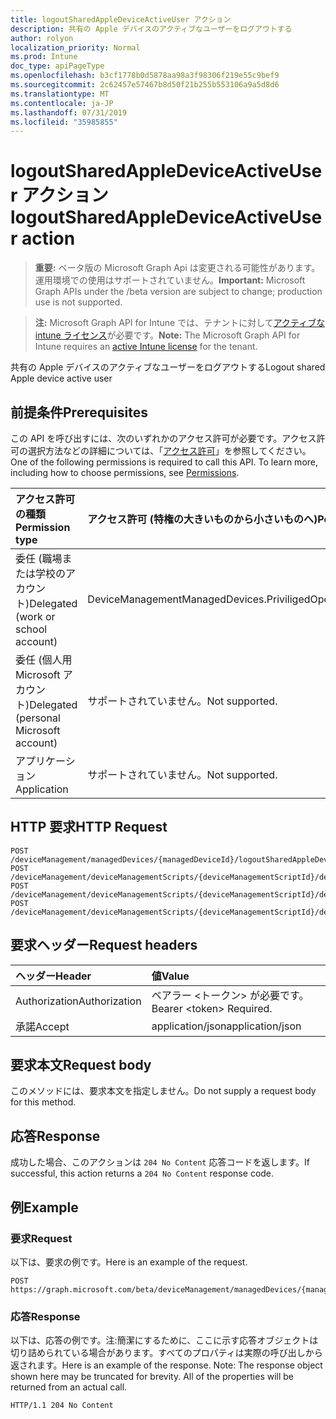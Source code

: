 ```yaml
---
title: logoutSharedAppleDeviceActiveUser アクション
description: 共有の Apple デバイスのアクティブなユーザーをログアウトする
author: rolyon
localization_priority: Normal
ms.prod: Intune
doc_type: apiPageType
ms.openlocfilehash: b3cf1778b0d5878aa98a3f98306f219e55c9bef9
ms.sourcegitcommit: 2c62457e57467b8d50f21b255b553106a9a5d8d6
ms.translationtype: MT
ms.contentlocale: ja-JP
ms.lasthandoff: 07/31/2019
ms.locfileid: "35985855"
---
```

# <a name="logoutsharedappledeviceactiveuser-action"></a><span data-ttu-id="656b9-103">logoutSharedAppleDeviceActiveUser アクション</span><span class="sxs-lookup"><span data-stu-id="656b9-103">logoutSharedAppleDeviceActiveUser action</span></span>

> <span data-ttu-id="656b9-104">**重要:** ベータ版の Microsoft Graph Api は変更される可能性があります。運用環境での使用はサポートされていません。</span><span class="sxs-lookup"><span data-stu-id="656b9-104">**Important:** Microsoft Graph APIs under the /beta version are subject to change; production use is not supported.</span></span>

> <span data-ttu-id="656b9-105">**注:** Microsoft Graph API for Intune では、テナントに対して[アクティブな intune ライセンス](https://go.microsoft.com/fwlink/?linkid=839381)が必要です。</span><span class="sxs-lookup"><span data-stu-id="656b9-105">**Note:** The Microsoft Graph API for Intune requires an [active Intune license](https://go.microsoft.com/fwlink/?linkid=839381) for the tenant.</span></span>

<span data-ttu-id="656b9-106">共有の Apple デバイスのアクティブなユーザーをログアウトする</span><span class="sxs-lookup"><span data-stu-id="656b9-106">Logout shared Apple device active user</span></span>

## <a name="prerequisites"></a><span data-ttu-id="656b9-107">前提条件</span><span class="sxs-lookup"><span data-stu-id="656b9-107">Prerequisites</span></span>
<span data-ttu-id="656b9-p101">この API を呼び出すには、次のいずれかのアクセス許可が必要です。アクセス許可の選択方法などの詳細については、「[アクセス許可](/graph/permissions-reference)」を参照してください。</span><span class="sxs-lookup"><span data-stu-id="656b9-p101">One of the following permissions is required to call this API. To learn more, including how to choose permissions, see [Permissions](/graph/permissions-reference).</span></span>

|<span data-ttu-id="656b9-110">アクセス許可の種類</span><span class="sxs-lookup"><span data-stu-id="656b9-110">Permission type</span></span>|<span data-ttu-id="656b9-111">アクセス許可 (特権の大きいものから小さいものへ)</span><span class="sxs-lookup"><span data-stu-id="656b9-111">Permissions (from most to least privileged)</span></span>|
|:---|:---|
|<span data-ttu-id="656b9-112">委任 (職場または学校のアカウント)</span><span class="sxs-lookup"><span data-stu-id="656b9-112">Delegated (work or school account)</span></span>|<span data-ttu-id="656b9-113">DeviceManagementManagedDevices.PriviligedOperation.All</span><span class="sxs-lookup"><span data-stu-id="656b9-113">DeviceManagementManagedDevices.PriviligedOperation.All</span></span>|
|<span data-ttu-id="656b9-114">委任 (個人用 Microsoft アカウント)</span><span class="sxs-lookup"><span data-stu-id="656b9-114">Delegated (personal Microsoft account)</span></span>|<span data-ttu-id="656b9-115">サポートされていません。</span><span class="sxs-lookup"><span data-stu-id="656b9-115">Not supported.</span></span>|
|<span data-ttu-id="656b9-116">アプリケーション</span><span class="sxs-lookup"><span data-stu-id="656b9-116">Application</span></span>|<span data-ttu-id="656b9-117">サポートされていません。</span><span class="sxs-lookup"><span data-stu-id="656b9-117">Not supported.</span></span>|

## <a name="http-request"></a><span data-ttu-id="656b9-118">HTTP 要求</span><span class="sxs-lookup"><span data-stu-id="656b9-118">HTTP Request</span></span>
<!-- {
  "blockType": "ignored"
}
-->
``` http
POST /deviceManagement/managedDevices/{managedDeviceId}/logoutSharedAppleDeviceActiveUser
POST /deviceManagement/deviceManagementScripts/{deviceManagementScriptId}/deviceRunStates/{deviceManagementScriptDeviceStateId}/managedDevice/logoutSharedAppleDeviceActiveUser
POST /deviceManagement/deviceManagementScripts/{deviceManagementScriptId}/deviceRunStates/{deviceManagementScriptDeviceStateId}/managedDevice/users/{userId}/managedDevices/{managedDeviceId}/logoutSharedAppleDeviceActiveUser
POST /deviceManagement/deviceManagementScripts/{deviceManagementScriptId}/deviceRunStates/{deviceManagementScriptDeviceStateId}/managedDevice/detectedApps/{detectedAppId}/managedDevices/{managedDeviceId}/logoutSharedAppleDeviceActiveUser
```

## <a name="request-headers"></a><span data-ttu-id="656b9-119">要求ヘッダー</span><span class="sxs-lookup"><span data-stu-id="656b9-119">Request headers</span></span>
|<span data-ttu-id="656b9-120">ヘッダー</span><span class="sxs-lookup"><span data-stu-id="656b9-120">Header</span></span>|<span data-ttu-id="656b9-121">値</span><span class="sxs-lookup"><span data-stu-id="656b9-121">Value</span></span>|
|:---|:---|
|<span data-ttu-id="656b9-122">Authorization</span><span class="sxs-lookup"><span data-stu-id="656b9-122">Authorization</span></span>|<span data-ttu-id="656b9-123">ベアラー &lt;トークン&gt; が必要です。</span><span class="sxs-lookup"><span data-stu-id="656b9-123">Bearer &lt;token&gt; Required.</span></span>|
|<span data-ttu-id="656b9-124">承諾</span><span class="sxs-lookup"><span data-stu-id="656b9-124">Accept</span></span>|<span data-ttu-id="656b9-125">application/json</span><span class="sxs-lookup"><span data-stu-id="656b9-125">application/json</span></span>|

## <a name="request-body"></a><span data-ttu-id="656b9-126">要求本文</span><span class="sxs-lookup"><span data-stu-id="656b9-126">Request body</span></span>
<span data-ttu-id="656b9-127">このメソッドには、要求本文を指定しません。</span><span class="sxs-lookup"><span data-stu-id="656b9-127">Do not supply a request body for this method.</span></span>

## <a name="response"></a><span data-ttu-id="656b9-128">応答</span><span class="sxs-lookup"><span data-stu-id="656b9-128">Response</span></span>
<span data-ttu-id="656b9-129">成功した場合、このアクションは `204 No Content` 応答コードを返します。</span><span class="sxs-lookup"><span data-stu-id="656b9-129">If successful, this action returns a `204 No Content` response code.</span></span>

## <a name="example"></a><span data-ttu-id="656b9-130">例</span><span class="sxs-lookup"><span data-stu-id="656b9-130">Example</span></span>

### <a name="request"></a><span data-ttu-id="656b9-131">要求</span><span class="sxs-lookup"><span data-stu-id="656b9-131">Request</span></span>
<span data-ttu-id="656b9-132">以下は、要求の例です。</span><span class="sxs-lookup"><span data-stu-id="656b9-132">Here is an example of the request.</span></span>
``` http
POST https://graph.microsoft.com/beta/deviceManagement/managedDevices/{managedDeviceId}/logoutSharedAppleDeviceActiveUser
```

### <a name="response"></a><span data-ttu-id="656b9-133">応答</span><span class="sxs-lookup"><span data-stu-id="656b9-133">Response</span></span>
<span data-ttu-id="656b9-p102">以下は、応答の例です。注:簡潔にするために、ここに示す応答オブジェクトは切り詰められている場合があります。すべてのプロパティは実際の呼び出しから返されます。</span><span class="sxs-lookup"><span data-stu-id="656b9-p102">Here is an example of the response. Note: The response object shown here may be truncated for brevity. All of the properties will be returned from an actual call.</span></span>
``` http
HTTP/1.1 204 No Content
```





